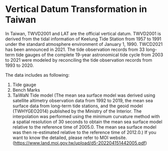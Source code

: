 # Vertical Datum Transformation in Taiwan

In Taiwan, TWVD2001 and LAT are the official vertical datum. TWVD2001  is derived from the tidal information of Keelung Tide Station from 1957 to 1991 under the standard atmosphere environment of January 1, 1990. TWCD2021 has been announced in 2021. The tide observation records from 33 long-term tide gauges of the complete 19-year astronomical tide cycle from 2003 to 2021 were modeled  by reconciling the tide observation records from 1993 to 2020.

The data includes as following:
1. Tide gauge 
2. Bench Marks
3. TaiWaN Tide model (The mean sea surface model was derived using satellite altimetry observation data from 1992 to 2019, the mean sea surface data from long-term tide stations, and the geoid model (TWHYGEO2014) published by the Ministry of the Interior. The interpolation was performed using the minimum curvature method with a spatial resolution of 30 seconds to obtain the mean sea surface model relative to the reference time of 2005.0. The mean sea surface model was then re-estimated relative to the reference time of 2012.0.)
If you want to know the detailed, please refer to MOI website.(https://www.land.moi.gov.tw/upload/d5-202204151442005.pdf)
